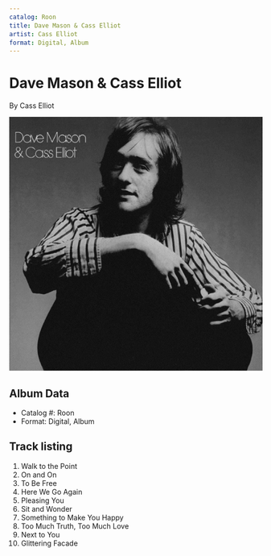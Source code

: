 ```yaml
---
catalog: Roon
title: Dave Mason & Cass Elliot
artist: Cass Elliot
format: Digital, Album
---
```


# Dave Mason & Cass Elliot

By Cass Elliot

![](../../assets/albumcovers/Cass_Elliot-Dave_Mason_and_Cass_Elliot.png)

## Album Data

- Catalog #: Roon
- Format: Digital, Album


## Track listing


1. Walk to the Point
2. On and On
3. To Be Free
4. Here We Go Again
5. Pleasing You
6. Sit and Wonder
7. Something to Make You Happy
8. Too Much Truth, Too Much Love
9. Next to You
10. Glittering Facade

